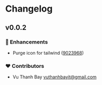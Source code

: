 # Changelog


## v0.0.2


### 🚀 Enhancements

- Purge icon for tailwind ([9023968](https://github.com/vuthanhbayit/tailwind-purge-icon/commit/9023968))

### ❤️ Contributors

- Vu Thanh Bay <vuthanhbayit@gmail.com>

